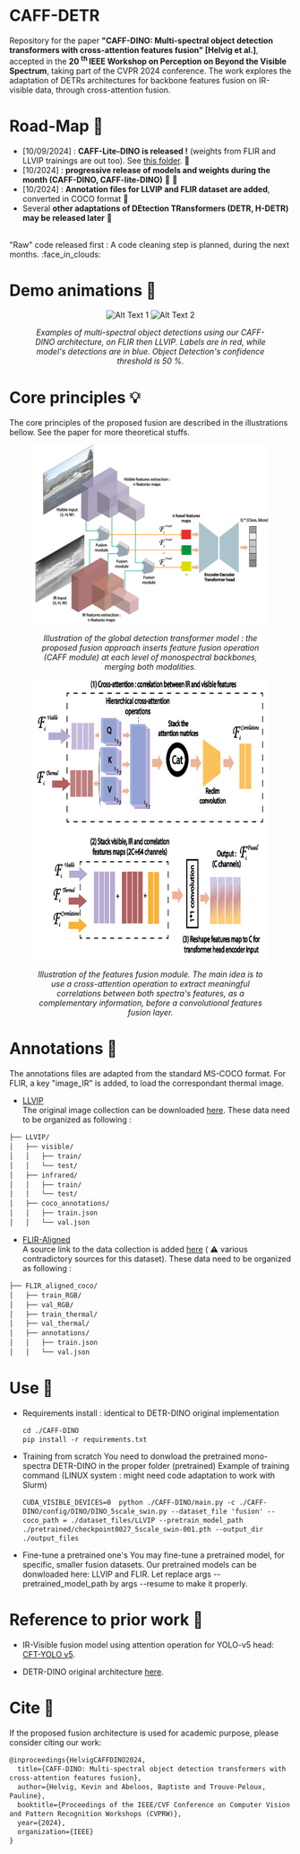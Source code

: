 # CAFF-DETR
Repository for the paper __"CAFF-DINO: Multi-spectral object detection transformers with cross-attention features fusion" [Helvig et al.]__, accepted in the __20 <sup> th </sup> IEEE Workshop on Perception on Beyond the Visible Spectrum__, taking part of the CVPR 2024 conference. The work explores the adaptation of DETRs architectures for backbone features fusion on IR-visible data, through cross-attention fusion.

# Road-Map :construction: 
- [10/09/2024] : __CAFF-Lite-DINO is released !__ (weights from FLIR and LLVIP trainings are out too). See [this folder](https://github.com/kevinhelvig/CAFF-DETR/tree/main/CAFF-lite-DINO). :lizard:
- [10/2024] : __progressive release of models and weights during the month (CAFF-DINO, CAFF-lite-DINO)__ :t-rex: :lizard: 	
- [10/2024] : __Annotation files for LLVIP and FLIR dataset are added__, converted in COCO format :notebook_with_decorative_cover:
- Several __other adaptations of DEtection TRansformers (DETR, H-DETR) may be released later__ :robot:
<br> 
"Raw" code released first : A code cleaning step is planned, during the next months. :face_in_clouds:


# Demo animations :movie_camera: 
<figure>
<p align="center">
  <img src="illustrations\pairs_dino_testset_flir2-ezgif.com-optimize.gif" alt="Alt Text 1">
  <img src="illustrations\pairs_dino_testset_llvip_v2.gif" alt="Alt Text 2">
</p>
<figcaption style="text-align: center; font-style: italic;"> <p> <i> Examples of multi-spectral object detections using our CAFF-DINO architecture, on FLIR then LLVIP. Labels are in red, while model's detections are in blue. 
Object Detection's confidence threshold is 50 %.</i> </p> </figcaption>
</figure>

# Core principles :bulb: 

The core principles of the proposed fusion are described in the illustrations bellow. See the paper for more theoretical stuffs. 

<figure>
<p align="center">
  <img src="illustrations\fusion_DETR_globalpathway.png" alt="Alt Text 1" >
</p>
<figcaption style="text-align: center; font-style: italic;"> <p> <i> Illustration of the global detection transformer model : the proposed fusion approach inserts feature fusion operation (CAFF module) at each level of monospectral backbones, merging both modalities.</i> </p> </figcaption>
</figure>

<figure>
<p align="center">
  <img src="illustrations\Hcaff_module_schematics.png" alt="Alt Text 1" width="700" height="500">
</p>
<figcaption style="text-align: center; font-style: italic;"> <p> <i> Illustration of the features fusion module. The main idea is to use a cross-attention operation to extract meaningful correlations between both spectra's features, as a complementary information, before a convolutional features fusion layer.</i> </p> </figcaption>
</figure>

# Annotations :bookmark_tabs: 
The annotations files are adapted from the standard MS-COCO format. For FLIR, a key "image_IR" is added, to load the correspondant thermal image.

* [LLVIP](https://zenodo.org/records/13907794/files/LLVIP_coco.zip?download=1) <br>
  The original image collection can be downloaded [here](https://bupt-ai-cz.github.io/LLVIP). 
  These data need to be organized as following :
````bash 
├── LLVIP/
│   ├── visible/
│   │   ├── train/
│   │   └── test/
│   ├── infrared/
│   │   ├── train/
│   │   └── test/
│   ├── coco_annotations/
│   │   ├── train.json
│   │   └── val.json
````

* [FLIR-Aligned](https://zenodo.org/records/13907794/files/FLIR_coco.zip?download=1) <br>
  A source link to the data collection is added [here](https://github.com/zonaqiu/FLIR-align) ( :warning: various contradictory sources for this dataset). 
  These data need to be organized as following :
````bash 
├── FLIR_aligned_coco/
│   ├── train_RGB/
│   ├── val_RGB/
│   ├── train_thermal/
│   ├── val_thermal/
│   ├── annotations/
│   │   ├── train.json
│   │   └── val.json
````

# Use :rocket: 

* Requirements install : identical to DETR-DINO original implementation
  ````
  cd ./CAFF-DINO
  pip install -r requirements.txt
  ````
* Training from scratch
  You need to donwload the pretrained mono-spectra DETR-DINO in the proper folder (pretrained)
  Example of training command (LINUX system : might need code adaptation to work with Slurm)
  ````
  CUDA_VISIBLE_DEVICES=0  python ./CAFF-DINO/main.py -c ./CAFF-DINO/config/DINO/DINO_5scale_swin.py --dataset_file 'fusion' --coco_path = ./dataset_files/LLVIP --pretrain_model_path ./pretrained/checkpoint0027_5scale_swin-001.pth --output_dir ./output_files
  ````
* Fine-tune a pretrained one's
  You may fine-tune a pretrained model, for specific, smaller fusion datasets. 
  Our pretrained models can be donwloaded here: LLVIP and FLIR. Let replace args --pretrained_model_path by args --resume to make it properly.

# Reference to prior work :bookmark: 
- IR-Visible fusion model using attention operation for YOLO-v5 head: [CFT-YOLO v5](https://github.com/DocF/multispectral-object-detection).
* DETR-DINO original architecture [here](https://github.com/IDEA-Research/DINO).

# Cite :closed_book: 
If the proposed fusion architecture is used for academic purpose, please consider citing our work: 

```
@inproceedings{HelvigCAFFDINO2024,
  title={CAFF-DINO: Multi-spectral object detection transformers with cross-attention features fusion},
  author={Helvig, Kevin and Abeloos, Baptiste and Trouve-Peloux, Pauline},
  booktitle={Proceedings of the IEEE/CVF Conference on Computer Vision and Pattern Recognition Workshops (CVPRW)},
  year={2024},
  organization={IEEE}
}
```


